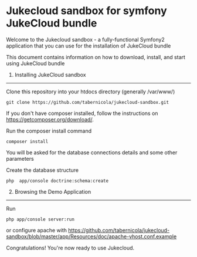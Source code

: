 Jukecloud sandbox for symfony JukeCloud bundle
==============================================

Welcome to the Jukecloud sandbox - a fully-functional Symfony2
application that you can use for the installation of JukeCloud bundle

This document contains information on how to download, install, and start
using JukeCloud bundle

1) Installing JukeCloud sandbox
----------------------------------
Clone this repository  into your htdocs directory (generally /var/www/)

    git clone https://github.com/tabernicola/jukecloud-sandbox.git

If you don't have composer installed, follow the instructions on https://getcomposer.org/download/.

Run the composer install command

    composer install
    
You will be asked for the database connections details and some other parameters

Create the database structure

    php  app/console doctrine:schema:create
    

2) Browsing the Demo Application
--------------------------------
Run 

    php app/console server:run
    
or configure apache with https://github.com/tabernicola/jukecloud-sandbox/blob/master/app/Resources/doc/apache-vhost.conf.example

Congratulations! You're now ready to use Jukecloud.


